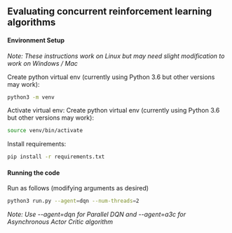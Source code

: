 ## Evaluating concurrent reinforcement learning algorithms


#### Environment Setup
*Note: These instructions work on Linux but may need slight modification to work on Windows / Mac*

Create python virtual env (currently using Python 3.6 but other versions may work):
```bash
python3 -m venv
```

Activate virtual env:
Create python virtual env (currently using Python 3.6 but other versions may work):
```bash
source venv/bin/activate
```

Install requirements:
```bash
pip install -r requirements.txt
```

#### Running the code
Run as follows (modifying arguments as desired)

```bash
python3 run.py --agent=dqn --num-threads=2
```

*Note: Use --agent=dqn for Parallel DQN and --agent=a3c for Asynchronous Actor Critic algorithm*